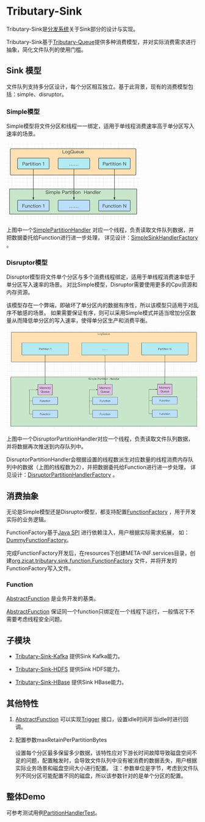 # Tributary-Sink

Tributary-Sink是[分发系统](../doc/what_is_dispatcher.md)关于Sink部分的设计与实现。

Tributary-Sink基于[Tributary-Queue](../tributary-queue/README.md)提供多种消费模型，并对实际消费需求进行抽象，简化文件队列的使用门槛。

## Sink 模型

文件队列支持多分区设计，每个分区相互独立。基于此背景，现有的消费模型包括：simple、disruptor。

### Simple模型

Simple模型将文件分区和线程一一绑定，适用于单线程消费速率高于单分区写入速率的场景。

![image](../doc/picture/simple_sink_mode.png)

上图中一个[SimplePartitionHandler](tributary-sink-base/src/main/java/org/zicat/tributary/sink/handler/SimplePartitionHandler.java)
对应一个线程，负责读取文件队列数据，并把数据委托给Function进行进一步处理， 详见设计：[SimpleSinkHandlerFactory](
tributary-sink-base/src/main/java/org/zicat/tributary/sink/handler/factory/SimplePartitionHandlerFactory.java)
。

### Disruptor模型

Disruptor模型将文件单个分区与多个消费线程绑定，适用于单线程消费速率低于单分区写入速率的场景。 对比Simple模型，Disruptor需要使用更多的Cpu资源和内存资源。

该模型存在一个弊端，即破坏了单分区内的数据有序性，所以该模型只适用于对乱序不敏感的场景。 如果需要保证有序，则可以采用Simple模式并适当增加分区数量从而降低单分区的写入速率，使得单分区生产和消费平衡。

![image](../doc/picture/disruptor_sink_mode.png)

上图中一个DisruptorPartitionHandler对应一个线程，负责读取文件队列数据，并将数据再次推送到内存队列中。

DisruptorPartitionHandler会根据设置的线程数派生对应数量的线程消费内存队列中的数据（上图的线程数为2），并把数据委托给Function进行进一步处理，
详见设计：[DisruptorPartitionHandlerFactory](tributary-sink-base/src/main/java/org/zicat/tributary/sink/handler/factory/DisruptorPartitionHandlerFactory.java)
。

## 消费抽象

无论是Simple模型还是Disruptor模型，都支持配置[FunctionFactory](tributary-sink-base/src/main/java/org/zicat/tributary/sink/function/FunctionFactory.java)
，用于开发实际的业务逻辑。

FunctionFactory基于[Java SPI](https://www.journaldev.com/31602/java-spi-service-provider-interface-and-serviceloader)
进行依赖注入，用户根据实际需求拓展，
如：[DummyFunctionFactory](tributary-sink-base/src/main/java/org/zicat/tributary/sink/function/DummyFunctionFactory.java)。

完成FunctionFactory开发后，在resources下创建META-INF.services目录，创建[org.zicat.tributary.sink.function.FunctionFactory](tributary-sink-base/src/main/resources/META-INF/services/org.zicat.tributary.sink.function.FunctionFactory)
文件，并将开发的FunctionFactory写入文件。

### Function

[AbstractFunction](tributary-sink-base/src/main/java/org/zicat/tributary/sink/function/AbstractFunction.java)
是业务开发的基类。

[AbstractFunction](tributary-sink-base/src/main/java/org/zicat/tributary/sink/function/AbstractFunction.java)
保证同一个function只绑定在一个线程下运行，一般情况下不需要考虑线程安全问题。

## 子模块

- [Tributary-Sink-Kafka](tributary-sink-kafka) 提供Sink Kafka能力。

- [Tributary-Sink-HDFS](tributary-sink-hdfs) 提供Sink HDFS能力。

- [Tributary-Sink-HBase](tributary-sink-hbase) 提供Sink HBase能力。

## 其他特性

1. [AbstractFunction](tributary-sink-base/src/main/java/org/zicat/tributary/sink/function/AbstractFunction.java)
   可以实现[Trigger](tributary-sink-base/src/main/java/org/zicat/tributary/sink/function/Trigger.java)
   接口，设置idle时间并当idle时进行回调。

2. 配置参数maxRetainPerPartitionBytes

   设置每个分区最多保留多少数据，该特性应对下游长时间故障导致磁盘空间不足的问题，配置触发时，会导致文件队列中没有被消费的数据丢失，用户根据实际业务场景和磁盘空间大小进行配置。
   注：参数单位是字节，考虑到文件队列不同分区可能配置不同的磁盘，所以该参数针对的是单个分区的配置。

## 整体Demo

可参考测试用例[PartitionHandlerTest](tributary-sink-base/src/test/java/org/zicat/tributary/sink/test/handler/PartitionHandlerTest.java)。
